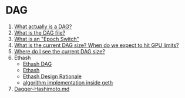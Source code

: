 DAG
===

1. [What actually is a DAG?](https://ethereum.stackexchange.com/questions/1993/what-actually-is-a-dag)
2. [What is the DAG file?](https://investoon.com/tools/dag_size)
3. [What is an "Epoch Switch"](https://ethereum.stackexchange.com/questions/31242/what-is-an-epoch-switch)
4. [What is the current DAG size? When do we expect to hit GPU limits?](https://ethereum.stackexchange.com/questions/426/what-is-the-current-dag-size-when-do-we-expect-to-hit-gpu-limits)
5. [Where do I see the current DAG size?](https://ethereum.stackexchange.com/questions/13001/where-do-i-see-the-current-dag-size?rq=1)
6. Ethash
    - [Ethash DAG](https://github.com/ethereum/wiki/wiki/Ethash-DAG)
    - [Ethash](https://github.com/ethereum/wiki/wiki/Ethash)
    - [Ethash Design Rationale](https://github.com/ethereum/wiki/wiki/Ethash-Design-Rationale)
    - [algorithm implementation inside geth](https://github.com/ethereum/go-ethereum/blob/master/consensus/ethash/algorithm.go)
7. [Dagger-Hashimoto.md](https://github.com/ethereum/wiki/blob/master/Dagger-Hashimoto.md)
